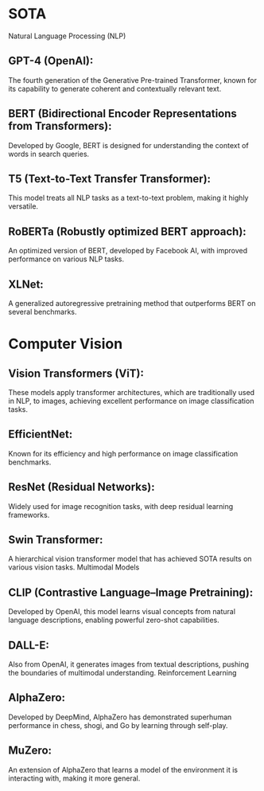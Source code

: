 # SOTA

Natural Language Processing (NLP)
## GPT-4 (OpenAI): 
The fourth generation of the Generative Pre-trained Transformer, known for its capability to generate coherent and contextually relevant text.
## BERT (Bidirectional Encoder Representations from Transformers): 
Developed by Google, BERT is designed for understanding the context of words in search queries.

## T5 (Text-to-Text Transfer Transformer): 
This model treats all NLP tasks as a text-to-text problem, making it highly versatile.

## RoBERTa (Robustly optimized BERT approach): 
An optimized version of BERT, developed by Facebook AI, with improved performance on various NLP tasks.

## XLNet: 
A generalized autoregressive pretraining method that outperforms BERT on several benchmarks.

# Computer Vision
## Vision Transformers (ViT): 
These models apply transformer architectures, which are traditionally used in NLP, to images, achieving excellent performance on image classification tasks.

## EfficientNet: 
Known for its efficiency and high performance on image classification benchmarks.

## ResNet (Residual Networks): 
Widely used for image recognition tasks, with deep residual learning frameworks.

## Swin Transformer: 
A hierarchical vision transformer model that has achieved SOTA results on various vision tasks.
Multimodal Models

## CLIP (Contrastive Language–Image Pretraining): 
Developed by OpenAI, this model learns visual concepts from natural language descriptions, enabling powerful zero-shot capabilities.

## DALL-E: 
Also from OpenAI, it generates images from textual descriptions, pushing the boundaries of multimodal understanding.
Reinforcement Learning

## AlphaZero: 
Developed by DeepMind, AlphaZero has demonstrated superhuman performance in chess, shogi, and Go by learning through self-play.

## MuZero: 
An extension of AlphaZero that learns a model of the environment it is interacting with, making it more general.
